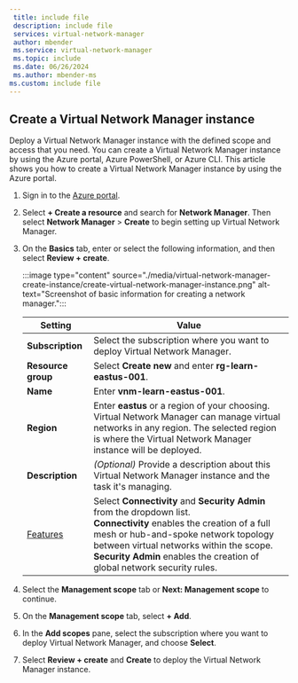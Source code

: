 ```yaml
---
 title: include file
 description: include file
 services: virtual-network-manager
 author: mbender
 ms.service: virtual-network-manager
 ms.topic: include
 ms.date: 06/26/2024
 ms.author: mbender-ms
ms.custom: include file
---
```


## Create a Virtual Network Manager instance

Deploy a Virtual Network Manager instance with the defined scope and access that you need. You can create a Virtual Network Manager instance by using the Azure portal, Azure PowerShell, or Azure CLI. This article shows you how to create a Virtual Network Manager instance by using the Azure portal.

1. Sign in to the [Azure portal](https://portal.azure.com/).

1. Select **+ Create a resource** and search for **Network Manager**. Then select **Network Manager** > **Create** to begin setting up Virtual Network Manager.

1. On the **Basics** tab, enter or select the following information, and then select **Review + create**.

    :::image type="content" source="./media/virtual-network-manager-create-instance/create-virtual-network-manager-instance.png" alt-text="Screenshot of basic information for creating a network manager.":::

    | Setting | Value |
    | ------- | ----- |
    | **Subscription** | Select the subscription where you want to deploy Virtual Network Manager. |
    | **Resource group** | Select **Create new** and enter **rg-learn-eastus-001**.
    | **Name** | Enter **vnm-learn-eastus-001**. |
    | **Region** | Enter **eastus** or a region of your choosing. Virtual Network Manager can manage virtual networks in any region. The selected region is where the Virtual Network Manager instance will be deployed. |
    | **Description** | *(Optional)* Provide a description about this Virtual Network Manager instance and the task it's managing. |
    | [Features](../articles/virtual-network-manager/concept-network-manager-scope.md#features) | Select **Connectivity** and **Security Admin** from the dropdown list.  </br> **Connectivity** enables the creation of a full mesh or hub-and-spoke network topology between virtual networks within the scope. </br> **Security Admin** enables the creation of global network security rules. |

1. Select the **Management scope** tab or **Next: Management scope** to continue.
2. On the **Management scope** tab, select **+ Add**.
3. In the **Add scopes** pane, select the subscription where you want to deploy Virtual Network Manager, and choose **Select**.
4. Select **Review + create** and **Create** to deploy the Virtual Network Manager instance.
